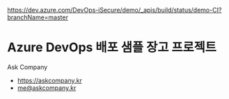 https://dev.azure.com/DevOps-iSecure/demo/_apis/build/status/demo-CI?branchName=master

# Azure DevOps 배포 샘플 장고 프로젝트

Ask Company

+ https://askcompany.kr
+ me@askcompany.kr

